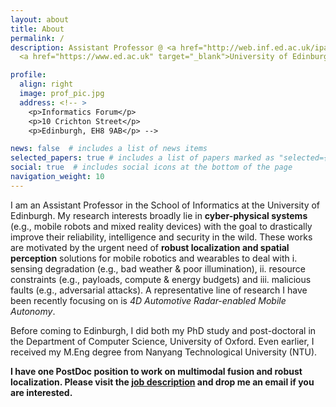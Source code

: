```yaml
---
layout: about
title: About
permalink: /
description: Assistant Professor @ <a href="http://web.inf.ed.ac.uk/ipab" target="_blank">School of Informatics</a>, 
  <a href="https://www.ed.ac.uk" target="_blank">University of Edinburgh</a> 

profile:
  align: right
  image: prof_pic.jpg
  address: <!-- >
    <p>Informatics Forum</p>
    <p>10 Crichton Street</p>
    <p>Edinburgh, EH8 9AB</p> -->

news: false  # includes a list of news items
selected_papers: true # includes a list of papers marked as "selected={true}"
social: true  # includes social icons at the bottom of the page
navigation_weight: 10
---
```


I am an Assistant Professor in the School of Informatics at the University of Edinburgh. My research interests broadly lie in **cyber-physical systems** (e.g., mobile robots and mixed reality devices) with the goal to drastically improve their reliability, intelligence and security in the wild. These works are motivated by the urgent need of **robust localization and spatial perception** solutions for mobile robotics and wearables to deal with i. sensing degradation (e.g., bad weather & poor illumination), ii. resource constraints (e.g., payloads, compute & energy budgets) and iii. malicious faults (e.g., adversarial attacks). A representative line of research I have been recently focusing on is *4D Automotive Radar-enabled Mobile Autonomy*. 

Before coming to Edinburgh, I did both my PhD study and post-doctoral in the Department of Computer Science, University of Oxford. Even earlier, I received my M.Eng degree from Nanyang Technological University (NTU). 


**I have one PostDoc position to work on multimodal fusion and robust localization. Please visit the [job description](https://christopherlu.github.io/vacancies/) and drop me an email if you are interested.**

